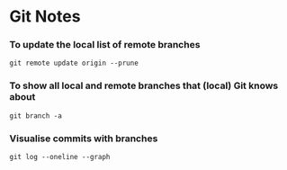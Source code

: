 # Git Notes

### To update the local list of remote branches
`git remote update origin --prune`

### To show all local and remote branches that (local) Git knows about
`git branch -a`

### Visualise commits with branches
`git log --oneline --graph`